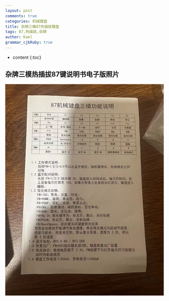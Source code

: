 ```yaml
---
layout: post
comments: true
categories: 机械键盘
title: 杂牌三模87热插拔键盘
tags: 87,热插拔,杂牌
author: Kael
grammar_cjkRuby: true
---
```


* content
{:toc}

## 杂牌三模热插拔87键说明书电子版照片

![](/static/img/blog/keyboard/3mod_87.jpg)